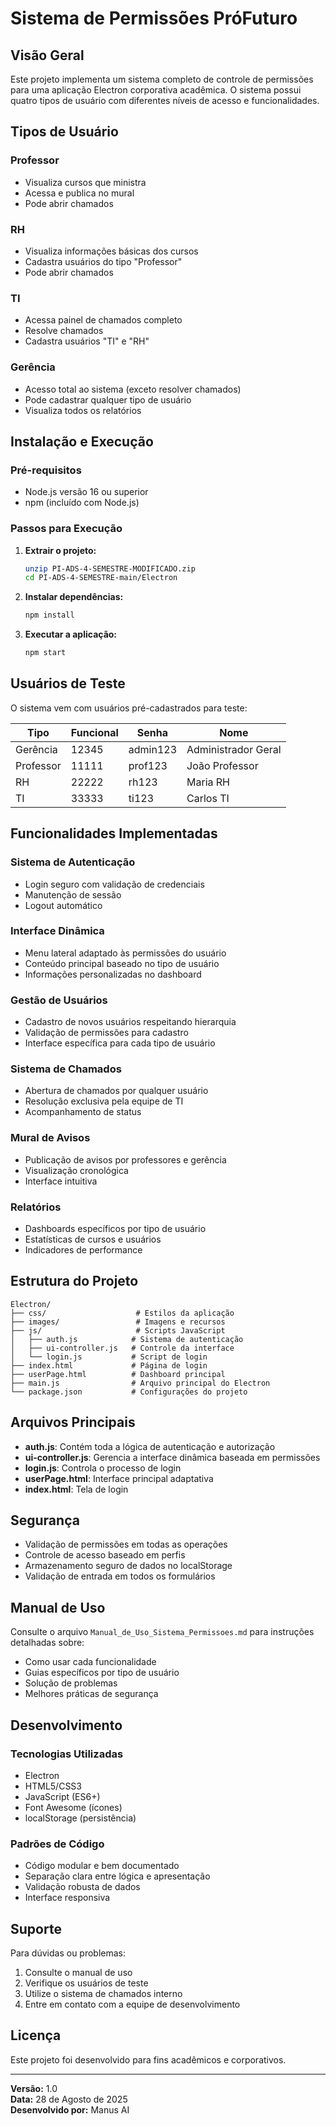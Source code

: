 # Sistema de Permissões PróFuturo

## Visão Geral

Este projeto implementa um sistema completo de controle de permissões para uma aplicação Electron corporativa acadêmica. O sistema possui quatro tipos de usuário com diferentes níveis de acesso e funcionalidades.

## Tipos de Usuário

### Professor
- Visualiza cursos que ministra
- Acessa e publica no mural
- Pode abrir chamados

### RH
- Visualiza informações básicas dos cursos
- Cadastra usuários do tipo "Professor"
- Pode abrir chamados

### TI
- Acessa painel de chamados completo
- Resolve chamados
- Cadastra usuários "TI" e "RH"

### Gerência
- Acesso total ao sistema (exceto resolver chamados)
- Pode cadastrar qualquer tipo de usuário
- Visualiza todos os relatórios

## Instalação e Execução

### Pré-requisitos
- Node.js versão 16 ou superior
- npm (incluído com Node.js)

### Passos para Execução

1. **Extrair o projeto:**
   ```bash
   unzip PI-ADS-4-SEMESTRE-MODIFICADO.zip
   cd PI-ADS-4-SEMESTRE-main/Electron
   ```

2. **Instalar dependências:**
   ```bash
   npm install
   ```

3. **Executar a aplicação:**
   ```bash
   npm start
   ```

## Usuários de Teste

O sistema vem com usuários pré-cadastrados para teste:

| Tipo | Funcional | Senha | Nome |
|---|---|---|---|
| Gerência | 12345 | admin123 | Administrador Geral |
| Professor | 11111 | prof123 | João Professor |
| RH | 22222 | rh123 | Maria RH |
| TI | 33333 | ti123 | Carlos TI |

## Funcionalidades Implementadas

### Sistema de Autenticação
- Login seguro com validação de credenciais
- Manutenção de sessão
- Logout automático

### Interface Dinâmica
- Menu lateral adaptado às permissões do usuário
- Conteúdo principal baseado no tipo de usuário
- Informações personalizadas no dashboard

### Gestão de Usuários
- Cadastro de novos usuários respeitando hierarquia
- Validação de permissões para cadastro
- Interface específica para cada tipo de usuário

### Sistema de Chamados
- Abertura de chamados por qualquer usuário
- Resolução exclusiva pela equipe de TI
- Acompanhamento de status

### Mural de Avisos
- Publicação de avisos por professores e gerência
- Visualização cronológica
- Interface intuitiva

### Relatórios
- Dashboards específicos por tipo de usuário
- Estatísticas de cursos e usuários
- Indicadores de performance

## Estrutura do Projeto

```
Electron/
├── css/                    # Estilos da aplicação
├── images/                 # Imagens e recursos
├── js/                     # Scripts JavaScript
│   ├── auth.js            # Sistema de autenticação
│   ├── ui-controller.js   # Controle da interface
│   └── login.js           # Script de login
├── index.html             # Página de login
├── userPage.html          # Dashboard principal
├── main.js                # Arquivo principal do Electron
└── package.json           # Configurações do projeto
```

## Arquivos Principais

- **auth.js**: Contém toda a lógica de autenticação e autorização
- **ui-controller.js**: Gerencia a interface dinâmica baseada em permissões
- **login.js**: Controla o processo de login
- **userPage.html**: Interface principal adaptativa
- **index.html**: Tela de login

## Segurança

- Validação de permissões em todas as operações
- Controle de acesso baseado em perfis
- Armazenamento seguro de dados no localStorage
- Validação de entrada em todos os formulários

## Manual de Uso

Consulte o arquivo `Manual_de_Uso_Sistema_Permissoes.md` para instruções detalhadas sobre:
- Como usar cada funcionalidade
- Guias específicos por tipo de usuário
- Solução de problemas
- Melhores práticas de segurança

## Desenvolvimento

### Tecnologias Utilizadas
- Electron
- HTML5/CSS3
- JavaScript (ES6+)
- Font Awesome (ícones)
- localStorage (persistência)

### Padrões de Código
- Código modular e bem documentado
- Separação clara entre lógica e apresentação
- Validação robusta de dados
- Interface responsiva

## Suporte

Para dúvidas ou problemas:
1. Consulte o manual de uso
2. Verifique os usuários de teste
3. Utilize o sistema de chamados interno
4. Entre em contato com a equipe de desenvolvimento

## Licença

Este projeto foi desenvolvido para fins acadêmicos e corporativos.

---

**Versão:** 1.0  
**Data:** 28 de Agosto de 2025  
**Desenvolvido por:** Manus AI


